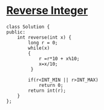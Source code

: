 # [Reverse Integer](https://leetcode.com/problems/reverse-integer/)
```
class Solution {
public:
    int reverse(int x) {
        long r = 0;
        while(x)
        {
            r =r*10 + x%10;
            x=x/10;
         }

        if(r<INT_MIN || r>INT_MAX)
            return 0;
        return int(r);
    }
};
```
